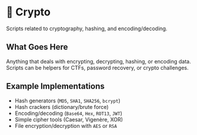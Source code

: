 # 🔐 Crypto

Scripts related to cryptography, hashing, and encoding/decoding.

## What Goes Here
Anything that deals with encrypting, decrypting, hashing, or encoding data. Scripts can be helpers for CTFs, password recovery, or crypto challenges.

## Example Implementations
- Hash generators (`MD5`, `SHA1`, `SHA256`, `bcrypt`)
- Hash crackers (dictionary/brute force)
- Encoding/decoding (`Base64`, `Hex`, `ROT13`, `JWT`)
- Simple cipher tools (Caesar, Vigenère, XOR)
- File encryption/decryption with `AES` or `RSA`

